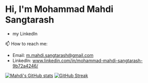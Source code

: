 # Hi, I'm Mohammad Mahdi Sangtarash
* my LinkedIn

📫 How to reach me:
* Email: m.mahdi.sangtarash@gmail.com
* LinkedIn: www.linkedin.com/in/mohammad-mahdi-sangtarash-9b72a4246/

[![Mahdi's GitHub stats](https://github-readme-stats.vercel.app/api?username=m-mahdi-sangtarash&show_icons=true&theme=radical)](https://github.com/anuraghazra/github-readme-stats)  [![GitHub Streak](https://github-readme-streak-stats.herokuapp.com/?user=m-mahdi-sangtarash&theme=radical)](https://git.io/streak-stats)

